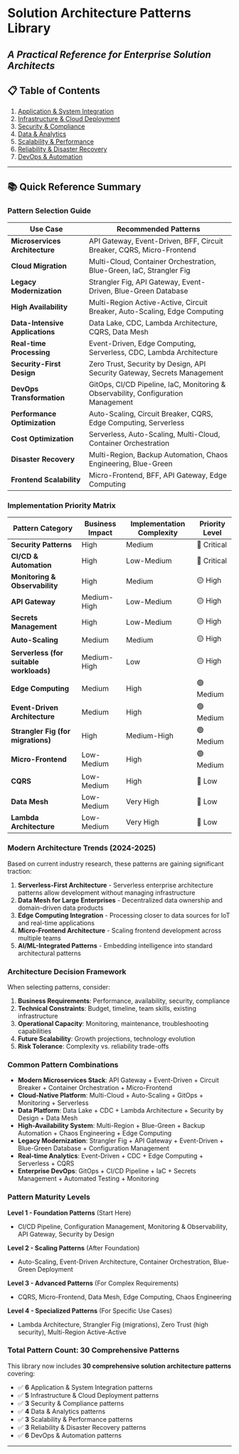 # Solution Architecture Patterns Library
*A Practical Reference for Enterprise Solution Architects*
---
## 📋 Table of Contents
1. [Application & System Integration](application--system-integration.md)
2. [Infrastructure & Cloud Deployment](infrastructure--cloud-deployment.md)
3. [Security & Compliance](security--compliance.md)
4. [Data & Analytics](data--analytics.md)
5. [Scalability & Performance](scalability--performance.md)
6. [Reliability & Disaster Recovery](reliability--disaster-recovery.md)
7. [DevOps & Automation](devops--automation.md)
---

## 📚 Quick Reference Summary

### Pattern Selection Guide

| **Use Case** | **Recommended Patterns** |
|--------------|-------------------------|
| **Microservices Architecture** | API Gateway, Event-Driven, BFF, Circuit Breaker, CQRS, Micro-Frontend |
| **Cloud Migration** | Multi-Cloud, Container Orchestration, Blue-Green, IaC, Strangler Fig |
| **Legacy Modernization** | Strangler Fig, API Gateway, Event-Driven, Blue-Green Database |
| **High Availability** | Multi-Region Active-Active, Circuit Breaker, Auto-Scaling, Edge Computing |
| **Data-Intensive Applications** | Data Lake, CDC, Lambda Architecture, CQRS, Data Mesh |
| **Real-time Processing** | Event-Driven, Edge Computing, Serverless, CDC, Lambda Architecture |
| **Security-First Design** | Zero Trust, Security by Design, API Security Gateway, Secrets Management |
| **DevOps Transformation** | GitOps, CI/CD Pipeline, IaC, Monitoring & Observability, Configuration Management |
| **Performance Optimization** | Auto-Scaling, Circuit Breaker, CQRS, Edge Computing, Serverless |
| **Cost Optimization** | Serverless, Auto-Scaling, Multi-Cloud, Container Orchestration |
| **Disaster Recovery** | Multi-Region, Backup Automation, Chaos Engineering, Blue-Green |
| **Frontend Scalability** | Micro-Frontend, BFF, API Gateway, Edge Computing |

### Implementation Priority Matrix

| **Pattern Category** | **Business Impact** | **Implementation Complexity** | **Priority Level** |
|---------------------|-------------------|-------------------------------|-------------------|
| **Security Patterns** | High | Medium | 🔴 Critical |
| **CI/CD & Automation** | High | Low-Medium | 🔴 Critical |
| **Monitoring & Observability** | High | Medium | 🟡 High |
| **API Gateway** | Medium-High | Low-Medium | 🟡 High |
| **Secrets Management** | High | Low-Medium | 🟡 High |
| **Auto-Scaling** | Medium | Medium | 🟡 High |
| **Serverless (for suitable workloads)** | Medium-High | Low | 🟡 High |
| **Edge Computing** | Medium | High | 🟢 Medium |
| **Event-Driven Architecture** | Medium | High | 🟢 Medium |
| **Strangler Fig (for migrations)** | High | Medium-High | 🟢 Medium |
| **Micro-Frontend** | Low-Medium | High | 🟢 Medium |
| **CQRS** | Low-Medium | High | 🔵 Low |
| **Data Mesh** | Low-Medium | Very High | 🔵 Low |
| **Lambda Architecture** | Low-Medium | Very High | 🔵 Low |

### Modern Architecture Trends (2024-2025)

Based on current industry research, these patterns are gaining significant traction:

1. **Serverless-First Architecture** - Serverless enterprise architecture patterns allow development without managing infrastructure
2. **Data Mesh for Large Enterprises** - Decentralized data ownership and domain-driven data products
3. **Edge Computing Integration** - Processing closer to data sources for IoT and real-time applications
4. **Micro-Frontend Architecture** - Scaling frontend development across multiple teams
5. **AI/ML-Integrated Patterns** - Embedding intelligence into standard architectural patterns

### Architecture Decision Framework

When selecting patterns, consider:

1. **Business Requirements**: Performance, availability, security, compliance
2. **Technical Constraints**: Budget, timeline, team skills, existing infrastructure
3. **Operational Capacity**: Monitoring, maintenance, troubleshooting capabilities
4. **Future Scalability**: Growth projections, technology evolution
5. **Risk Tolerance**: Complexity vs. reliability trade-offs

### Common Pattern Combinations

- **Modern Microservices Stack**: API Gateway + Event-Driven + Circuit Breaker + Container Orchestration + Micro-Frontend
- **Cloud-Native Platform**: Multi-Cloud + Auto-Scaling + GitOps + Monitoring + Serverless
- **Data Platform**: Data Lake + CDC + Lambda Architecture + Security by Design + Data Mesh
- **High-Availability System**: Multi-Region + Blue-Green + Backup Automation + Chaos Engineering + Edge Computing
- **Legacy Modernization**: Strangler Fig + API Gateway + Event-Driven + Blue-Green Database + Configuration Management
- **Real-time Analytics**: Event-Driven + CDC + Edge Computing + Serverless + CQRS
- **Enterprise DevOps**: GitOps + CI/CD Pipeline + IaC + Secrets Management + Automated Testing + Monitoring

### Pattern Maturity Levels

**Level 1 - Foundation Patterns** (Start Here)
- CI/CD Pipeline, Configuration Management, Monitoring & Observability, API Gateway, Security by Design

**Level 2 - Scaling Patterns** (After Foundation)
- Auto-Scaling, Event-Driven Architecture, Container Orchestration, Blue-Green Deployment

**Level 3 - Advanced Patterns** (For Complex Requirements)
- CQRS, Micro-Frontend, Data Mesh, Edge Computing, Chaos Engineering

**Level 4 - Specialized Patterns** (For Specific Use Cases)
- Lambda Architecture, Strangler Fig (migrations), Zero Trust (high security), Multi-Region Active-Active

### Total Pattern Count: 30 Comprehensive Patterns

This library now includes **30 comprehensive solution architecture patterns** covering:
- ✅ **6** Application & System Integration patterns
- ✅ **5** Infrastructure & Cloud Deployment patterns  
- ✅ **3** Security & Compliance patterns
- ✅ **4** Data & Analytics patterns
- ✅ **3** Scalability & Performance patterns
- ✅ **3** Reliability & Disaster Recovery patterns
- ✅ **6** DevOps & Automation patterns

---
